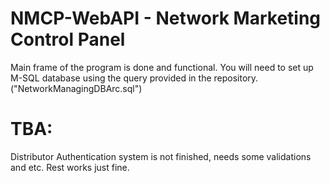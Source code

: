 # NMCP-WebAPI - Network Marketing Control Panel
Main frame of the program is done and functional. You will need to set up M-SQL database using the query provided in the repository. ("NetworkManagingDBArc.sql")
# TBA:
Distributor Authentication system is not finished, needs some validations and etc. Rest works just fine.
